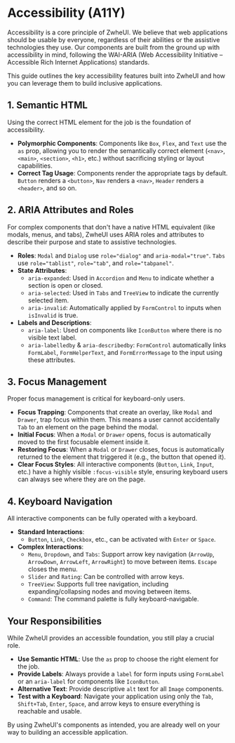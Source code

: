 # Accessibility (A11Y)

Accessibility is a core principle of ZwheUI. We believe that web applications should be usable by everyone, regardless of their abilities or the assistive technologies they use. Our components are built from the ground up with accessibility in mind, following the WAI-ARIA (Web Accessibility Initiative – Accessible Rich Internet Applications) standards.

This guide outlines the key accessibility features built into ZwheUI and how you can leverage them to build inclusive applications.

## 1. Semantic HTML

Using the correct HTML element for the job is the foundation of accessibility.
-   **Polymorphic Components**: Components like `Box`, `Flex`, and `Text` use the `as` prop, allowing you to render the semantically correct element (`<nav>`, `<main>`, `<section>`, `<h1>`, etc.) without sacrificing styling or layout capabilities.
-   **Correct Tag Usage**: Components render the appropriate tags by default. `Button` renders a `<button>`, `Nav` renders a `<nav>`, `Header` renders a `<header>`, and so on.

## 2. ARIA Attributes and Roles

For complex components that don't have a native HTML equivalent (like modals, menus, and tabs), ZwheUI uses ARIA roles and attributes to describe their purpose and state to assistive technologies.

-   **Roles**: `Modal` and `Dialog` use `role="dialog"` and `aria-modal="true"`. `Tabs` use `role="tablist"`, `role="tab"`, and `role="tabpanel"`.
-   **State Attributes**:
    -   `aria-expanded`: Used in `Accordion` and `Menu` to indicate whether a section is open or closed.
    -   `aria-selected`: Used in `Tabs` and `TreeView` to indicate the currently selected item.
    -   `aria-invalid`: Automatically applied by `FormControl` to inputs when `isInvalid` is true.
-   **Labels and Descriptions**:
    -   `aria-label`: Used on components like `IconButton` where there is no visible text label.
    -   `aria-labelledby` & `aria-describedby`: `FormControl` automatically links `FormLabel`, `FormHelperText`, and `FormErrorMessage` to the input using these attributes.

## 3. Focus Management

Proper focus management is critical for keyboard-only users.

-   **Focus Trapping**: Components that create an overlay, like `Modal` and `Drawer`, trap focus within them. This means a user cannot accidentally `Tab` to an element on the page behind the modal.
-   **Initial Focus**: When a `Modal` or `Drawer` opens, focus is automatically moved to the first focusable element inside it.
-   **Restoring Focus**: When a `Modal` or `Drawer` closes, focus is automatically returned to the element that triggered it (e.g., the button that opened it).
-   **Clear Focus Styles**: All interactive components (`Button`, `Link`, `Input`, etc.) have a highly visible `:focus-visible` style, ensuring keyboard users can always see where they are on the page.

## 4. Keyboard Navigation

All interactive components can be fully operated with a keyboard.

-   **Standard Interactions**:
    -   `Button`, `Link`, `Checkbox`, etc., can be activated with `Enter` or `Space`.
-   **Complex Interactions**:
    -   `Menu`, `Dropdown`, and `Tabs`: Support arrow key navigation (`ArrowUp`, `ArrowDown`, `ArrowLeft`, `ArrowRight`) to move between items. `Escape` closes the menu.
    -   `Slider` and `Rating`: Can be controlled with arrow keys.
    -   `TreeView`: Supports full tree navigation, including expanding/collapsing nodes and moving between items.
    -   `Command`: The command palette is fully keyboard-navigable.

## Your Responsibilities

While ZwheUI provides an accessible foundation, you still play a crucial role.
-   **Use Semantic HTML**: Use the `as` prop to choose the right element for the job.
-   **Provide Labels**: Always provide a `label` for form inputs using `FormLabel` or an `aria-label` for components like `IconButton`.
-   **Alternative Text**: Provide descriptive `alt` text for all `Image` components.
-   **Test with a Keyboard**: Navigate your application using only the `Tab`, `Shift+Tab`, `Enter`, `Space`, and arrow keys to ensure everything is reachable and usable.

By using ZwheUI's components as intended, you are already well on your way to building an accessible application.
